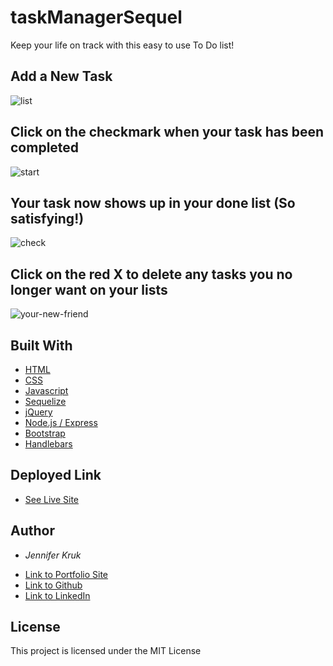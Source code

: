 # taskManagerSequel

Keep your life on track with this easy to use To Do list!

## Add a New Task
![list](./public/assets/images/start.jpg)

## Click on the checkmark when your task has been completed
![start](./public/assets/images/newTask.jpg)

## Your task now shows up in your done list (So satisfying!)
![check](./public/assets/images/newDone.jpg)

## Click on the red X to delete any tasks you no longer want on your lists
![your-new-friend](./public/assets/images/delete.jpg)

## Built With
* [HTML](https://developer.mozilla.org/en-US/docs/Web/HTML)
* [CSS](https://developer.mozilla.org/en-US/docs/Web/CSS)
* [Javascript](https://developer.mozilla.org/en-US/docs/Web/JavaScript)
* [Sequelize](https://sequelize.org/)
* [jQuery](https://developer.mozilla.org/en-US/docs/Glossary/jQuery)
* [Node.js / Express](https://developer.mozilla.org/en-US/docs/Learn/Server-side/Express_Nodejs)
* [Bootstrap](https://getbootstrap.com/docs/4.4/getting-started/introduction/)
* [Handlebars](https://handlebarsjs.com/guide/#what-is-handlebars)

## Deployed Link
* [See Live Site]()

## Author
* *Jennifer Kruk*
- [Link to Portfolio Site](https://jenkruk.github.io/Bootstrap-Portfolio/)
- [Link to Github](https://github.com/jenkruk)
- [Link to LinkedIn](https://www.linkedin.com/in/jennifer-k-97808519b/)

## License
This project is licensed under the MIT License